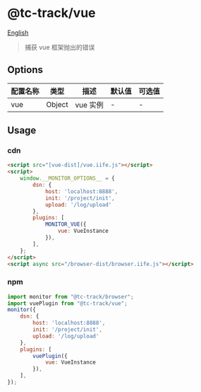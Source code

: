 # @tc-track/vue

[English](./README_en.md)

> 捕获 vue 框架抛出的错误

## Options

|配置名称|类型|描述|默认值|可选值|
|-|-|-|-|-|
|vue|Object|vue 实例|-|-|

## Usage

### cdn

```html
<script src="[vue-dist]/vue.iife.js"></script>
<script>
    window.__MONITOR_OPTIONS__ = {
        dsn: {
            host: 'localhost:8888',
            init: '/project/init',
            upload: '/log/upload'
        },
        plugins: [
            MONITOR_VUE({
                vue: VueInstance
            }),
        ],
    };
</script>
<script async src="/browser-dist/browser.iife.js"></script>
```

### npm

```js
import monitor from "@tc-track/browser";
import vuePlugin from "@tc-track/vue";
monitor({
    dsn: {
        host: 'localhost:8888',
        init: '/project/init',
        upload: '/log/upload'
    },
    plugins: [
        vuePlugin({
            vue: VueInstance
        }),
    ],
});
```
